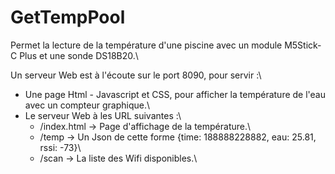 # GetTempPool

Permet la lecture de la température d'une piscine avec un module M5Stick-C Plus et une sonde DS18B20.\

Un serveur Web est à l'écoute sur le port 8090, pour servir :\
+ Une page Html - Javascript et CSS, pour afficher la température de l'eau avec un compteur graphique.\
+ Le serveur Web à les URL suivantes :\             
    + /index.html -> Page d'affichage de la température.\
    + /temp -> Un Json de cette forme {time: 188888228882, eau: 25.81, rssi: -73}\
    + /scan -> La liste des Wifi disponibles.\
